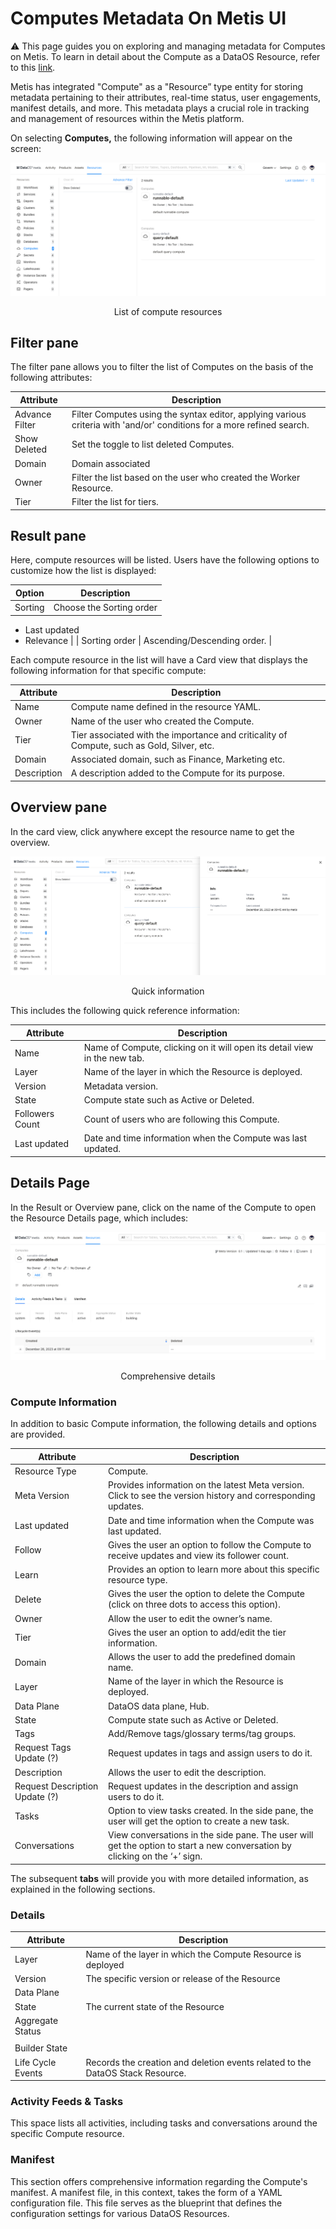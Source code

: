 # Computes Metadata On Metis UI

<aside class="callout">
⚠️ This page guides you on exploring and managing metadata for Computes on Metis. To learn in detail about the Compute as a  DataOS Resource, refer to this <a href="/resources/compute/">link</a>.

</aside>

Metis has integrated "Compute" as a "Resource” type entity for storing metadata pertaining to their attributes, real-time status, user engagements, manifest details, and more. This metadata plays a crucial role in tracking and management of resources within the Metis platform.

On selecting **Computes,** the following information will appear on the screen:

![computes.png](metis_resources_computes/computes.png)
<figcaption align = "center"> List of compute resources </figcaption>

## Filter pane

The filter pane allows you to filter the list of Computes on the basis of the following attributes:

| Attribute | Description |
| --- | --- |
| Advance Filter | Filter Computes using the syntax editor, applying various criteria with 'and/or' conditions for a more refined search. |
| Show Deleted | Set the toggle to list deleted Computes. |
| Domain | Domain associated |
| Owner | Filter the list based on the user who created the Worker Resource. |
| Tier | Filter the list for tiers. |

## Result pane

Here, compute resources will be listed. Users have the following options to customize how the list is displayed:

| Option | Description |
| --- | --- |
| Sorting | Choose the Sorting order
- Last updated
- Relevance |
| Sorting order | Ascending/Descending order. |

Each compute resource in the list will have a Card view that displays the following information for that specific compute:

| Attribute | Description |
| --- | --- |
| Name | Compute name defined in the resource YAML. |
| Owner | Name of the user who created the Compute. |
| Tier | Tier associated with the importance and criticality of Compute, such as Gold, Silver, etc. |
| Domain | Associated domain, such as Finance, Marketing etc. |
| Description | A description added to the Compute for its purpose. |

## Overview pane

In the card view, click anywhere except the resource name to get the overview.

![compute_overview.png](metis_resources_computes/compute_overview.png)
<figcaption align = "center"> Quick information  </figcaption>

This includes the following quick reference information:

| Attribute | Description |
| --- | --- |
| Name | Name of Compute, clicking on it will open its detail view in the new tab. |
| Layer | Name of the layer in which the Resource is deployed. |
| Version | Metadata version. |
| State | Compute state such as Active or Deleted. |
| Followers Count | Count of users who are following this Compute. |
| Last updated | Date and time information when the Compute was last updated. |

## Details Page

In the Result or Overview pane, click on the name of the Compute to open the Resource Details page, which includes:

![compute_details.png](metis_resources_computes/compute_details.png)
<figcaption align = "center"> Comprehensive details </figcaption>

### **Compute Information**

In addition to basic Compute information, the following details and options are provided.

| Attribute | Description |
| --- | --- |
| Resource Type | Compute. |
| Meta Version | Provides information on the latest Meta version. Click to see the version history and corresponding updates.  |
| Last updated | Date and time information when the Compute was last updated. |
| Follow | Gives the user an option to follow the Compute to receive updates and view its follower count. |
| Learn | Provides an option to learn more about this specific resource type. |
| Delete | Gives the user the option to delete the Compute (click on three dots to access this option). |
| Owner | Allow the user to edit the owner’s name. |
| Tier | Gives the user an option to add/edit the tier information. |
| Domain | Allows the user to add the predefined domain name. |
| Layer | Name of the layer in which the Resource is deployed. |
| Data Plane | DataOS data plane, Hub. |
| State | Compute state such as Active or Deleted. |
| Tags | Add/Remove tags/glossary terms/tag groups. |
| Request Tags Update (?) | Request updates in tags and assign users to do it. |
| Description | Allows the user to edit the description. |
| Request Description Update (?) | Request updates in the description and assign users to do it. |
| Tasks | Option to view tasks created. In the side pane, the user will get the option to create a new task. |
| Conversations | View conversations in the side pane. The user will get the option to start a new conversation by clicking on the ‘+’ sign. |

The subsequent **tabs** will provide you with more detailed information, as explained in the following sections.

### **Details**

| Attribute | Description |
| --- | --- |
| Layer | Name of the layer in which the Compute Resource is deployed |
| Version | The specific version or release of the Resource |
| Data Plane |  |
| State | The current state of the Resource |
| Aggregate Status
 |  |
| Builder State |  |
| Life Cycle Events | Records the creation and deletion events related to the DataOS Stack Resource. |

### **Activity Feeds & Tasks**

This space lists all activities, including tasks and conversations around the specific Compute resource.

### **Manifest**

This section offers comprehensive information regarding the Compute's manifest. A manifest file, in this context, takes the form of a YAML configuration file. This file serves as the blueprint that defines the configuration settings for various DataOS Resources.